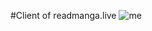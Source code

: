 #Client of readmanga.live
![me](https://github.com/razovu/ReadManga/blob/master/readmanga_demo.gif)
